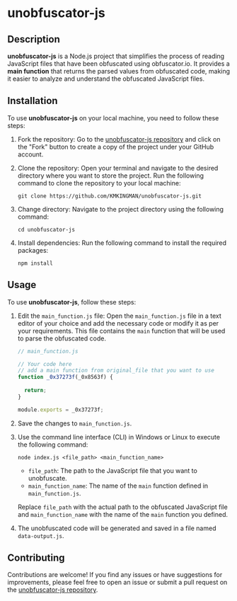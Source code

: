 # unobfuscator-js

## Description
**unobfuscator-js** is a Node.js project that simplifies the process of reading JavaScript files that have been obfuscated using obfuscator.io. It provides a **main function** that returns the parsed values from obfuscated code, making it easier to analyze and understand the obfuscated JavaScript files.

## Installation

To use **unobfuscator-js** on your local machine, you need to follow these steps:

1. Fork the repository: Go to the [unobfuscator-js repository](https://github.com/KMKINGMAN/unobfuscator-js) and click on the "Fork" button to create a copy of the project under your GitHub account.

2. Clone the repository: Open your terminal and navigate to the desired directory where you want to store the project. Run the following command to clone the repository to your local machine:

   ```
   git clone https://github.com/KMKINGMAN/unobfuscator-js.git
   ```

3. Change directory: Navigate to the project directory using the following command:

   ```
   cd unobfuscator-js
   ```

4. Install dependencies: Run the following command to install the required packages:

   ```
   npm install
   ```

## Usage

To use **unobfuscator-js**, follow these steps:

1. Edit the `main_function.js` file: Open the `main_function.js` file in a text editor of your choice and add the necessary code or modify it as per your requirements. This file contains the `main` function that will be used to parse the obfuscated code.

   ```javascript
   // main_function.js

   // Your code here
   // add a main function from original_file that you want to use 
   function _0x37273f(_0x8563f) {
 
     return;
   }

   module.exports = _0x37273f;
   ```

2. Save the changes to `main_function.js`.

3. Use the command line interface (CLI) in Windows or Linux to execute the following command:

   ```
   node index.js <file_path> <main_function_name>
   ```

   - `file_path`: The path to the JavaScript file that you want to unobfuscate.
   - `main_function_name`: The name of the `main` function defined in `main_function.js`.

   Replace `file_path` with the actual path to the obfuscated JavaScript file and `main_function_name` with the name of the `main` function you defined.

4. The unobfuscated code will be generated and saved in a file named `data-output.js`.

## Contributing

Contributions are welcome! If you find any issues or have suggestions for improvements, please feel free to open an issue or submit a pull request on the [unobfuscator-js repository](https://github.com/KMKINGMAN/unobfuscator-js).
